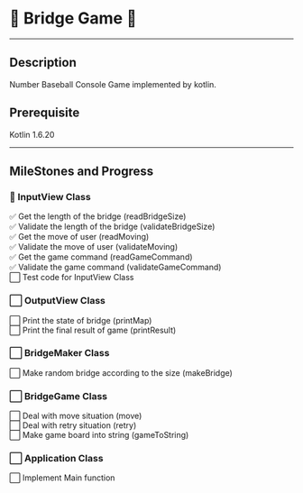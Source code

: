 # 🌉 Bridge Game 🌉

---
## Description
Number Baseball Console Game implemented by kotlin.

## Prerequisite
Kotlin 1.6.20

---
## MileStones and Progress
### 🚧️ InputView Class
️✅ Get the length of the bridge (readBridgeSize) \
✅ Validate the length of the bridge (validateBridgeSize) \
✅ Get the move of user (readMoving) \
✅ Validate the move of user (validateMoving) \
✅ Get the game command (readGameCommand) \
✅ Validate the game command (validateGameCommand) \
⬜️ Test code for InputView Class

### ⬜️ OutputView Class
⬜️ Print the state of bridge (printMap) \
⬜️ Print the final result of game (printResult)

### ⬜️ BridgeMaker Class
⬜️ Make random bridge according to the size (makeBridge)

### ⬜️ BridgeGame Class
⬜️ Deal with move situation (move) \
⬜️ Deal with retry situation (retry) \
⬜️ Make game board into string (gameToString)

### ⬜️ Application Class
⬜️ Implement Main function
